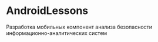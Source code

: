 # AndroidLessons 

<h>Разработка мобильных компонент анализа безопасности информационно-аналитических систем</h>
